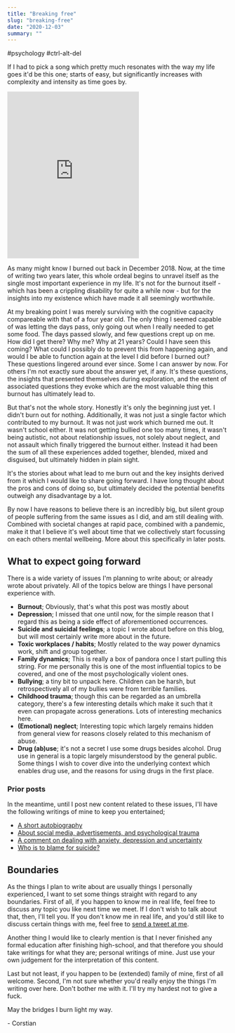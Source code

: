 ```yaml
---
title: "Breaking free"
slug: "breaking-free"
date: "2020-12-03"
summary: ""
---
```


#psychology #ctrl-alt-del


If I had to pick a song which pretty much resonates with the way my life goes it'd be this one; starts of easy, but significantly increases with complexity and intensity as time goes by.


<iframe src="https://open.spotify.com/embed/track/0FF2tDPDe8ytgmrXOhlKSk" width="300" height="380" frameborder="0" allowtransparency="true" allow="encrypted-media"></iframe>

As many might know I burned out back in December 2018. Now, at the time of writing two years later, this whole ordeal begins to unravel itself as the single most important experience in my life. It's not for the burnout itself - which has been a crippling disability for quite a while now - but for the insights into my existence which have made it all seemingly worthwhile.


At my breaking point I was merely surviving with the cognitive capacity compareable with that of a four year old. The only thing I seemed capable of was letting the days pass, only going out when I really needed to get some food. The days passed slowly, and few questions crept up on me. How did I get there? Why me? Why at 21 years? Could I have seen this coming? What could I possibly do to prevent this from happening again, and would I be able to function again at the level I did before I burned out? These questions lingered around ever since. Some I can answer by now. For others I'm not exactly sure about the answer yet, if any. It's these questions, the insights that presented themselves during exploration, and the extent of associated questions they evoke which are the most valuable thing this burnout has ultimately lead to.

But that's not the whole story. Honestly it's only the beginning just yet. I didn't burn out for nothing. Additionally, it was not just a single factor which contributed to my burnout. It was not just work which burned me out. It wasn't school either. It was not getting bullied one too many times, it wasn't being autistic, not about relationship issues, not solely about neglect, and not assault which finally triggered the burnout either. Instead it had been the sum of all these experiences added together, blended, mixed and disguised, but ultimately hidden in plain sight.


It's the stories about what lead to me burn out and the key insights derived from it which I would like to share going forward. I have long thought about the pros and cons of doing so, but ultimately decided the potential benefits outweigh any disadvantage by a lot.

By now I have reasons to believe there is an incredibly big, but silent group of people suffering from the same issues as I did, and am still dealing with. Combined with societal changes at rapid pace, combined with a pandemic, make it that I believe it's well about time that we collectively start focussing on each others mental wellbeing. More about this specifically in later posts.


## What to expect going forward

There is a wide variety of issues I'm planning to write about; or already wrote about privately. All of the topics below are things I have personal experience with.

- **Burnout**; Obviously, that's what this post was mostly about
- **Depression**; I missed that one until now, for the simple reason that I regard this as being a side effect of aforementioned occurrences.
- **Suicide and suicidal feelings**; a topic I wrote about before on this blog, but will most certainly write more about in the future.
- **Toxic workplaces / habits**; Mostly related to the way power dynamics work, shift and group together.
- **Family dynamics**; This is really a box of pandora once I start pulling this string. For me personally this is one of the most influential topics to be covered, and one of the most psychologically violent ones.
- **Bullying**; a tiny bit to unpack here. Children can be harsh, but retrospectively all of my bullies were from terrible families.
- **Childhood trauma**; though this can be regarded as an umbrella category, there's a few interesting details which make it such that it even can propagate across generations. Lots of interesting mechanics here.
- **(Emotional) neglect**; Interesting topic which largely remains hidden from general view for reasons closely related to this mechanism of abuse.
- **Drug (ab)use**; it's not a secret I use some drugs besides alcohol. Drug use in general is a topic largely misunderstood by the general public. Some things I wish to cover dive into the underlying context which enables drug use, and the reasons for using drugs in the first place.

### Prior posts

In the meantime, until I post new content related to these issues, I'll have the following writings of mine to keep you entertained;

- [A short autobiography](https://corstianboerman.com/about.html)
- [About social media, advertisements, and psychological trauma](/blog/2019-12-26/about-social-media-advertisements-and-psychological-trauma)
- [A comment on dealing with anxiety, depression and uncertainty](/blog/2020-04-26/anxiety-depression-and-uncertainty)
- [Who is to blame for suicide?](/blog/2020-07-20/who-is-to-blame-for-suicide)


## Boundaries

As the things I plan to write about are usually things I personally experienced, I want to set some things straight with regard to any boundaries. First of all, if you happen to know me in real life, feel free to discuss any topic you like next time we meet. If I don't wish to talk about that, then, I'll tell you. If you don't know me in real life, and you'd still like to discuss certain things with me, feel free to [send a tweet at me](https://twitter.com/corstianboerman).

Another thing I would like to clearly mention is that I never finished any formal education after finishing high-school, and that therefore you should take writings for what they are; personal writings of mine. Just use your own judgement for the interpretation of this content.

Last but not least, if you happen to be (extended) family of mine, first of all welcome. Second, I'm not sure whether you'd really enjoy the things I'm writing over here. Don't bother me with it. I'll try my hardest not to give a fuck. 
 
 
 
May the bridges I burn light my way.

\- Corstian

